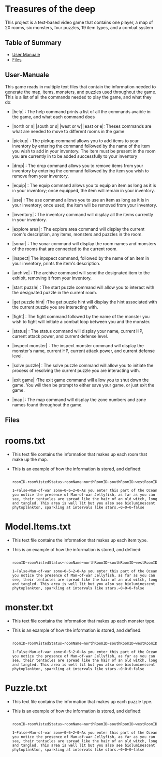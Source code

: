 # Treasures of the deep
This project is a text-based video game that contains one player, a map of 20 rooms, six monsters, four puzzles, 19 item types, and a combat system

## Table of Summary
- [User Manuale](#user-manuale)
- [Files](#files)

## User-Manuale
This game reads in multiple text files that contain the information needed to generate the map, items, monsters, and puzzles used throughout the game.
This is a list of all the commands needed to play the game, and what they do:
- |help| : The help command prints a list of all the commands avaible in the game, and what each command does
 
- |north or n| |south or s| |west or w| |east or e|: Theses commands  are what are needed to move to different rooms in the game
 
- |pickup| : The pickup command allows you to add items to your inventory by entering the command followed by the name of the item you wish to add in your inventory. The item must be present in the room you are currently in
  to be added successfully to your inventory
  
- |drop| : The drop command allows you to remove items from your inventory by entering the command followed by the item you wish to remove from your inventory.
  
- |equip| : The equip command allows you to equip an item as long as it is in your inventory; once equipped, the item will remain in your inventory.

- |use| : The use command allows you to use an item as long as it is in your inventory; once used, the item will be removed from your inventory.
  
- |inventory| : The inventory command will display all the items currently in your inventory.
  
- |explore area| : The explore area command will display the current room's description, any items, monsters and puzzles in the room.
  
- |sonar| : The sonar command will display the room names and monsters of the rooms that are connected to the current room.

- |inspect| The inpspect command, followed by the name of an item in your inventory, prints the item's description.
  
- |archive| : The archive command will send the designated item to the exhibit, removing it from your inventory.
  
- |start puzzle| : The start puzzle command will allow you to interact with the designated puzzle in the current room.
  
- |get puzzle hint| :The get puzzle hint will display the hint associated with the current puzzle you are interacting with.
  
- |fight| : The fight command followed by the name of the monster you wish to fight will initiate a combat loop between you and the monster.
  
- |status| : The status command will display your name, current HP, current attack power, and current defense level.
  
- |inspect monster| : The inspect monster command will display the monster's name, current HP, current attack power, and current defense level.
  
- |solve puzzle| : The solve puzzle command will allow you to initiate the process of resolving the current puzzle you are interacting with.
  
- |exit game| :The exit game command will allow you to shut down the game. You will then be prompt to either save your game, or just exit the game.
  
- |map| : The map command will display the zone numbers and zone names found throughout the game.
             


## Files

# rooms.txt
 - This text file contains the information that makes up each room that make up the map.
 - This is an example of how the information is stored, and defined:

   ```
    roomID~roomVistedStatus~roomName~northRoomID~southRoomID~westRoomID~eastRoomID~roomInventory~puzzlesInRoom~monstersInRoom~southRoomLockedStatus
   
   1~False~Man-of-war zone~0~5~2~0~As you enter this part of the Ocean you notice the presence of Man-of-war Jellyfish, as far as you can see, their tentacles are spread like the hair of an old witch, long and tangled. This area is well lit but you also see bioluminescent phytoplankton, sparkling at intervals like stars.~0~0~0~false
   ```
# Model.Items.txt
 - This text file contains the information that makes up each item type.
 - This is an example of how the information is stored, and defined:
   
   ```
    roomID~roomVistedStatus~roomName~northRoomID~southRoomID~westRoomID~eastRoomID~roomInventory~puzzlesInRoom~monstersInRoom~southRoomLockedStatus
   
   1~False~Man-of-war zone~0~5~2~0~As you enter this part of the Ocean you notice the presence of Man-of-war Jellyfish, as far as you can see, their tentacles are spread like the hair of an old witch, long and tangled. This area is well lit but you also see bioluminescent phytoplankton, sparkling at intervals like stars.~0~0~0~false
   ```
# monster.txt
 - This text file contains the information that makes up each monster type.
 - This is an example of how the information is stored, and defined:

   ```
    roomID~roomVistedStatus~roomName~northRoomID~southRoomID~westRoomID~eastRoomID~roomInventory~puzzlesInRoom~monstersInRoom~southRoomLockedStatus
   
   1~False~Man-of-war zone~0~5~2~0~As you enter this part of the Ocean you notice the presence of Man-of-war Jellyfish, as far as you can see, their tentacles are spread like the hair of an old witch, long and tangled. This area is well lit but you also see bioluminescent phytoplankton, sparkling at intervals like stars.~0~0~0~false
   ```
# Puzzle.txt
 - This text file contains the information that makes up each puzzle type.
 - This is an example of how the information is stored, and defined:

   ```
    roomID~roomVistedStatus~roomName~northRoomID~southRoomID~westRoomID~eastRoomID~roomInventory~puzzlesInRoom~monstersInRoom~southRoomLockedStatus
   
   1~False~Man-of-war zone~0~5~2~0~As you enter this part of the Ocean you notice the presence of Man-of-war Jellyfish, as far as you can see, their tentacles are spread like the hair of an old witch, long and tangled. This area is well lit but you also see bioluminescent phytoplankton, sparkling at intervals like stars.~0~0~0~false
   ```


